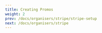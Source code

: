 ```yaml
---
title: Creating Promos
weight: 2
prev: /docs/organisers/stripe/stripe-setup
next: /docs/organisers/stripe
---
```

